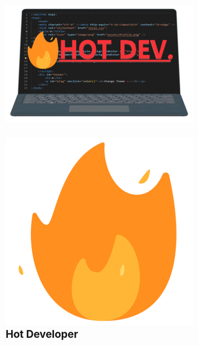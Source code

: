 <head><link rel="stylesheet" href="Style.css"></head>
<img src="assets/Favicon.png">
<h1><img src="assets/devfolio-logo.png">Hot Developer</h1>
